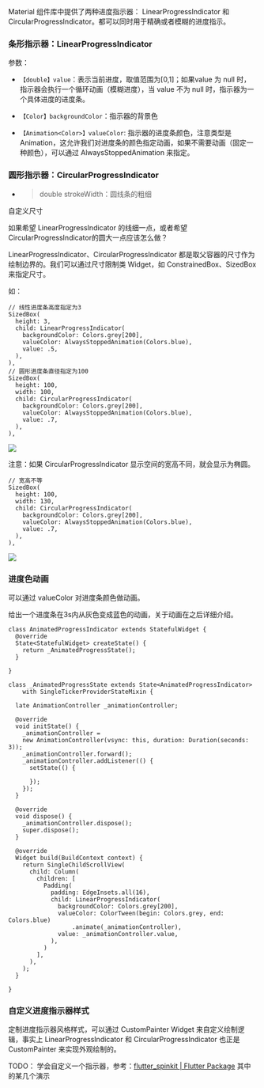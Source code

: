 Material 组件库中提供了两种进度指示器： LinearProgressIndicator 和 CircularProgressIndicator。都可以同时用于精确或者模糊的进度指示。

### 条形指示器：LinearProgressIndicator

参数：

-   `【double】value`：表示当前进度，取值范围为[0,1]；如果value 为 null 时，指示器会执行一个循环动画（模糊进度），当 value 不为 null 时，指示器为一个具体进度的进度条。
    
-   `【Color】backgroundColor`：指示器的背景色
    
-   `【Animation<Color>】valueColor`: 指示器的进度条颜色，注意类型是Animation<Color>，这允许我们对进度条的颜色指定动画，如果不需要动画（固定一种颜色），可以通过 AlwaysStoppedAnimation 来指定。

### 圆形指示器：CircularProgressIndicator

-   > double strokeWidth：圆线条的粗细
    

自定义尺寸

如果希望 LinearProgressIndicator 的线细一点，或者希望CircularProgressIndicator的圆大一点应该怎么做？

LinearProgressIndicator、CircularProgressIndicator 都是取父容器的尺寸作为绘制边界的。我们可以通过尺寸限制类 Widget，如 ConstrainedBox、SizedBox来指定尺寸。

如：

```
// 线性进度条高度指定为3
SizedBox(
  height: 3,
  child: LinearProgressIndicator(
    backgroundColor: Colors.grey[200],
    valueColor: AlwaysStoppedAnimation(Colors.blue),
    value: .5,
  ),
),
// 圆形进度条直径指定为100
SizedBox(
  height: 100,
  width: 100,
  child: CircularProgressIndicator(
    backgroundColor: Colors.grey[200],
    valueColor: AlwaysStoppedAnimation(Colors.blue),
    value: .7,
  ),
),
```

![](https://bytedance.feishu.cn/space/api/box/stream/download/asynccode/?code=NmIwNWM5N2MwZjk5ZDgxNDU3YzllNDIxMjc0OTQxODJfalVPd2dScnJhakljS3Jpc1Rlb1BWY0YzZUtjMmFPM2dfVG9rZW46Ym94Y25GdkNUR3ZUTWFoUlpPV1RHTUZqejhXXzE2MzI2NzU0NDE6MTYzMjY3OTA0MV9WNA)

注意：如果 CircularProgressIndicator 显示空间的宽高不同，就会显示为椭圆。

```
// 宽高不等
SizedBox(
  height: 100,
  width: 130,
  child: CircularProgressIndicator(
    backgroundColor: Colors.grey[200],
    valueColor: AlwaysStoppedAnimation(Colors.blue),
    value: .7,
  ),
),
```

![](https://bytedance.feishu.cn/space/api/box/stream/download/asynccode/?code=ZmVjMTUwYjY2N2MxNTVjNDAxOTcxMDljZjRjZGZmYTRfQVNRc3BxVkkzMjF5SWxQdlhLTjZJWDdoM2lRUWNrSzlfVG9rZW46Ym94Y252d3paVFNoQ1gwaTZuaWRHTE5JMjNjXzE2MzI2NzU0NDE6MTYzMjY3OTA0MV9WNA)

### 进度色动画

可以通过 valueColor 对进度条颜色做动画。

给出一个进度条在3s内从灰色变成蓝色的动画，关于动画在之后详细介绍。

```
class AnimatedProgressIndicator extends StatefulWidget {
  @override
  State<StatefulWidget> createState() {
    return _AnimatedProgressState();
  }

}

class _AnimatedProgressState extends State<AnimatedProgressIndicator>
    with SingleTickerProviderStateMixin {

  late AnimationController _animationController;

  @override
  void initState() {
    _animationController =
    new AnimationController(vsync: this, duration: Duration(seconds: 3));
    _animationController.forward();
    _animationController.addListener(() {
      setState(() {

      });
    });
  }

  @override
  void dispose() {
    _animationController.dispose();
    super.dispose();
  }

  @override
  Widget build(BuildContext context) {
    return SingleChildScrollView(
      child: Column(
        children: [
          Padding(
            padding: EdgeInsets.all(16),
            child: LinearProgressIndicator(
              backgroundColor: Colors.grey[200],
              valueColor: ColorTween(begin: Colors.grey, end: Colors.blue)
                  .animate(_animationController),
              value: _animationController.value,
            ),
          )
        ],
      ),
    );
  }

}
```

### 自定义进度指示器样式

定制进度指示器风格样式，可以通过 CustomPainter Widget 来自定义绘制逻辑，事实上 LinearProgressIndicator 和 CircularProgressIndicator 也正是 CustomPainter 来实现外观绘制的。

TODO： 学会自定义一个指示器，参考：[flutter_spinkit | Flutter Package](https://pub.flutter-io.cn/packages/flutter_spinkit) 其中的某几个演示

